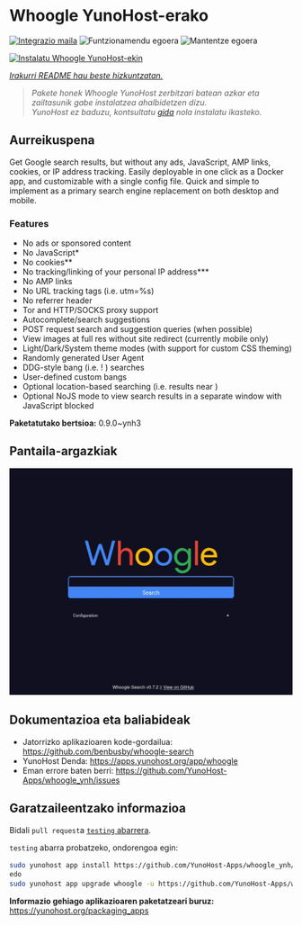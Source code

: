 <!--
Ohart ongi: README hau automatikoki sortu da <https://github.com/YunoHost/apps/tree/master/tools/readme_generator>ri esker
EZ editatu eskuz.
-->

# Whoogle YunoHost-erako

[![Integrazio maila](https://apps.yunohost.org/badge/integration/whoogle)](https://ci-apps.yunohost.org/ci/apps/whoogle/)
![Funtzionamendu egoera](https://apps.yunohost.org/badge/state/whoogle)
![Mantentze egoera](https://apps.yunohost.org/badge/maintained/whoogle)

[![Instalatu Whoogle YunoHost-ekin](https://install-app.yunohost.org/install-with-yunohost.svg)](https://install-app.yunohost.org/?app=whoogle)

*[Irakurri README hau beste hizkuntzatan.](./ALL_README.md)*

> *Pakete honek Whoogle YunoHost zerbitzari batean azkar eta zailtasunik gabe instalatzea ahalbidetzen dizu.*  
> *YunoHost ez baduzu, kontsultatu [gida](https://yunohost.org/install) nola instalatu ikasteko.*

## Aurreikuspena

Get Google search results, but without any ads, JavaScript, AMP links, cookies, or IP address tracking. Easily deployable in one click as a Docker app, and customizable with a single config file. Quick and simple to implement as a primary search engine replacement on both desktop and mobile.

### Features

- No ads or sponsored content
- No JavaScript*
- No cookies**
- No tracking/linking of your personal IP address***
- No AMP links
- No URL tracking tags (i.e. utm=%s)
- No referrer header
- Tor and HTTP/SOCKS proxy support
- Autocomplete/search suggestions
- POST request search and suggestion queries (when possible)
- View images at full res without site redirect (currently mobile only)
- Light/Dark/System theme modes (with support for custom CSS theming)
- Randomly generated User Agent
- DDG-style bang (i.e. !<tag> <query>) searches
- User-defined custom bangs
- Optional location-based searching (i.e. results near <city>)
- Optional NoJS mode to view search results in a separate window with JavaScript blocked



**Paketatutako bertsioa:** 0.9.0~ynh3


## Pantaila-argazkiak

![Whoogle(r)en pantaila-argazkia](./doc/screenshots/screenshot.png)

## Dokumentazioa eta baliabideak

- Jatorrizko aplikazioaren kode-gordailua: <https://github.com/benbusby/whoogle-search>
- YunoHost Denda: <https://apps.yunohost.org/app/whoogle>
- Eman errore baten berri: <https://github.com/YunoHost-Apps/whoogle_ynh/issues>

## Garatzaileentzako informazioa

Bidali `pull request`a [`testing` abarrera](https://github.com/YunoHost-Apps/whoogle_ynh/tree/testing).

`testing` abarra probatzeko, ondorengoa egin:

```bash
sudo yunohost app install https://github.com/YunoHost-Apps/whoogle_ynh/tree/testing --debug
edo
sudo yunohost app upgrade whoogle -u https://github.com/YunoHost-Apps/whoogle_ynh/tree/testing --debug
```

**Informazio gehiago aplikazioaren paketatzeari buruz:** <https://yunohost.org/packaging_apps>
